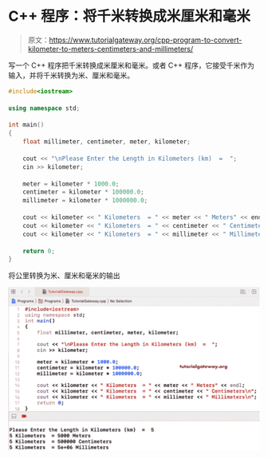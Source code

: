 # C++ 程序：将千米转换成米厘米和毫米

> 原文：<https://www.tutorialgateway.org/cpp-program-to-convert-kilometer-to-meters-centimeters-and-millimeters/>

写一个 C++ 程序把千米转换成米厘米和毫米。或者 C++ 程序，它接受千米作为输入，并将千米转换为米、厘米和毫米。

```cpp
#include<iostream>

using namespace std;

int main()
{
	float millimeter, centimeter, meter, kilometer;

	cout << "\nPlease Enter the Length in Kilometers (km)  =  ";
	cin >> kilometer;

	meter = kilometer * 1000.0;
  	centimeter = kilometer * 100000.0; 	
  	millimeter = kilometer * 1000000.0; 	

	cout << kilometer << " Kilometers  = " << meter << " Meters" << endl;
	cout << kilometer << " Kilometers  = " << centimeter << " Centimeters" << endl;
	cout << kilometer << " Kilometers  = " << millimeter << " Millimeters";

 	return 0;
}
```

将公里转换为米、厘米和毫米的输出

![C++ Program to Convert Kilometer to Meters Centimeters and Millimeters 1](img/f26a1f845801ba681e69b851df542009.png)